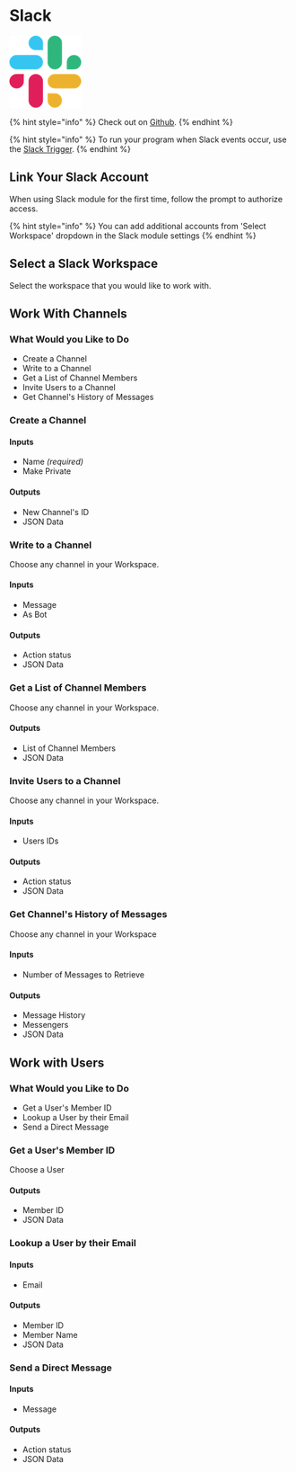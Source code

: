 # Slack

![Slack is where work flows.](../../.gitbook/assets/slack%20%281%29.png)

{% hint style="info" %}
Check out on [Github](https://github.com/slackapi/python-slackclient).
{% endhint %}

{% hint style="info" %}
To run your program when Slack events occur, use the [Slack Trigger](../triggers/slack-trigger.md).
{% endhint %}

## Link Your Slack Account

When using Slack module for the first time, follow the prompt to authorize access.

{% hint style="info" %}
You can add additional accounts from 'Select Workspace' dropdown in the Slack module settings
{% endhint %}

## Select a Slack Workspace

Select the workspace that you would like to work with.

## Work With Channels

### What Would you Like to Do

* Create a Channel
* Write to a Channel
* Get a List of Channel Members
* Invite Users to a Channel
* Get Channel's History of Messages

### Create a Channel

#### Inputs

* Name _\(required\)_
* Make Private

#### Outputs

* New Channel's ID
* JSON Data

### Write to a Channel

Choose any channel in your Workspace.

#### Inputs

* Message
* As Bot

#### Outputs

* Action status
* JSON Data

### Get a List of Channel Members

Choose any channel in your Workspace.

#### Outputs

* List of Channel Members
* JSON Data

### Invite Users to a Channel

Choose any channel in your Workspace.

#### Inputs

* Users IDs

#### Outputs

* Action status
* JSON Data

### Get Channel's History of Messages

Choose any channel in your Workspace

#### Inputs

* Number of Messages to Retrieve

#### Outputs

* Message History
* Messengers
* JSON Data

## Work with Users

### What Would you Like to Do

* Get a User's Member ID
* Lookup a User by their Email
* Send a Direct Message

### Get a User's Member ID

Choose a User

#### Outputs

* Member ID
* JSON Data

### Lookup a User by their Email

#### Inputs

* Email

#### Outputs

* Member ID
* Member Name
* JSON Data

### Send a Direct Message

#### Inputs

* Message

#### Outputs

* Action status
* JSON Data

